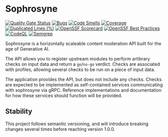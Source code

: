 # Sophrosyne

[![Quality Gate Status](https://sonarcloud.io/api/project_badges/measure?project=MadsRC_sophrosyne&metric=alert_status)](https://sonarcloud.io/summary/new_code?id=MadsRC_sophrosyne)
[![Bugs](https://sonarcloud.io/api/project_badges/measure?project=MadsRC_sophrosyne&metric=bugs)](https://sonarcloud.io/summary/new_code?id=MadsRC_sophrosyne)
[![Code Smells](https://sonarcloud.io/api/project_badges/measure?project=MadsRC_sophrosyne&metric=code_smells)](https://sonarcloud.io/summary/new_code?id=MadsRC_sophrosyne)
[![Coverage](https://sonarcloud.io/api/project_badges/measure?project=MadsRC_sophrosyne&metric=coverage)](https://sonarcloud.io/summary/new_code?id=MadsRC_sophrosyne)
[![Duplicated Lines (%)](https://sonarcloud.io/api/project_badges/measure?project=MadsRC_sophrosyne&metric=duplicated_lines_density)](https://sonarcloud.io/summary/new_code?id=MadsRC_sophrosyne)
[![OpenSSF Scorecard](https://api.securityscorecards.dev/projects/github.com/MadsRC/sophrosyne/badge)](https://securityscorecards.dev/viewer/?uri=github.com/MadsRC/sophrosyne)
[![OpenSSF Best Practices](https://www.bestpractices.dev/projects/8804/badge)](https://www.bestpractices.dev/projects/8804)
[![CodeQL](https://github.com/MadsRC/sophrosyne/actions/workflows/github-code-scanning/codeql/badge.svg)](https://github.com/MadsRC/sophrosyne/actions/workflows/github-code-scanning/codeql)
[![Semgrep](https://github.com/MadsRC/sophrosyne/actions/workflows/semgrep.yml/badge.svg)](https://github.com/MadsRC/sophrosyne/actions/workflows/semgrep.yml)

Sophrosyne is a horizontally scaleable content moderation API built for the
age of Generative AI.

The API allows you to register upstream modules to perform artibrary checks
on input data and return a `go`/`no-go` verdict. Checks are associated with
profiles, allowing several checks to be run on a piece of input data.

The application provides the API, but does not include any checks. Checks
are expected to be implemented as self-contained services communicating with
sophrosyne via gRPC. Reference implementations and documentation for how these
services should function will be provided.

## Stability

This project follows semantic versioning, and will introduce breaking changes
several times before reaching version 1.0.0.
